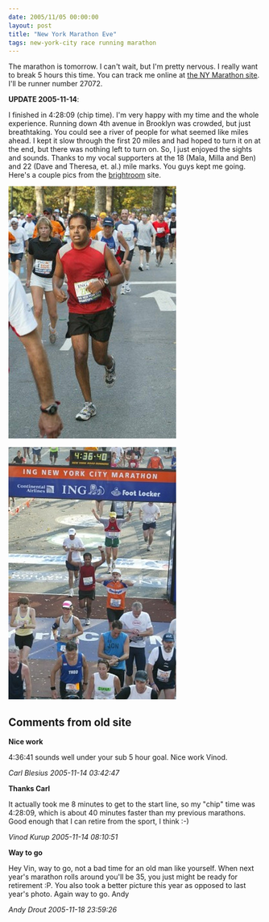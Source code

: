 ```yaml
---
date: 2005/11/05 00:00:00
layout: post
title: "New York Marathon Eve"
tags: new-york-city race running marathon
---
```


The marathon is tomorrow. I can't wait, but I'm pretty nervous. I really want to break 5 hours this time. You can track me online at [the NY Marathon site](http://www.ingnycmarathon.org/results/index.php). I'll be runner number 27072.

**UPDATE 2005-11-14**:

I finished in 4:28:09 (chip time). I'm very happy with my time and the whole experience. Running down 4th avenue in Brooklyn was crowded, but just breathtaking. You could see a river of people for what seemed like miles ahead. I kept it slow through the first 20 miles and had hoped to turn it on at the end, but there was nothing left to turn on. So, I just enjoyed the sights and sounds. Thanks to my vocal supporters at the 18 (Mala, Milla and Ben) and 22 (Dave and Theresa, et. al.) mile marks. You guys kept me going. Here's a couple pics from the [brightroom](http://brightroom.com) site.

<img class="inset" src="/images/nyc-marathon.jpg" height="500" width="333" alt="NYC Marathon 2005" />

<img src="/images/nyc-marathon-finish.jpg" height="500" width="333"
alt="NYC Marathon 2005 Finish Line" />

<div id="comment-box">
<h2>Comments from old site</h2>

<div class="one-comment">
<p><b>Nice work</b></p>
<p>
4:36:41 sounds well under your sub 5 hour goal. Nice work Vinod.
</p>
<address class="signature">
<span class="author">Carl Blesius</span>
<span class="date">2005-11-14 03:42:47</span>
</address>
</div>

<div class="my-comment">
<p><b>Thanks Carl</b></p>
<p>
It actually took me 8 minutes to get to the start line, so my "chip"
time was 4:28:09, which is about 40 minutes faster than my previous
marathons. Good enough that I can retire from the sport, I think :-)
</p>
<address class="signature">
<span class="author">Vinod Kurup</span>
<span class="date">2005-11-14 08:10:51</span>
</address>
</div>

<div class="one-comment">
<p><b>Way to go</b></p>
<p>
Hey Vin, way to go, not a bad time for an old man like yourself.  When
next year's marathon rolls around you'll be 35, you just might be
ready for retirement :P.  You also took a better picture this year as
opposed to last year's photo.  Again way to go.  Andy
</p>
<address class="signature">
<span class="author">Andy Drout</span>
<span class="date">2005-11-18 23:59:26</span>
</address>
</div>

</div>
